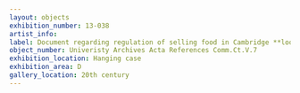 ```yaml
---
layout: objects
exhibition_number: 13-038
artist_info: 
label: Document regarding regulation of selling food in Cambridge **loose sheets**
object_number: Univeristy Archives Acta References Comm.Ct.V.7
exhibition_location: Hanging case
exhibition_area: D
gallery_location: 20th century 
---
```

